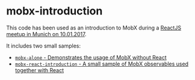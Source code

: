 # mobx-introduction

This code has been used as an introduction to MobX during a [ReactJS meetup in Munich on 10.01.2017](https://www.meetup.com/ReactJS-Meetup-Munich/events/236376351/).

It includes two small samples:

* [`mobx-alone` - Demonstrates the usage of MobX without React](mobx-alone)
* [`mobx-react-introduction` - A small sample of MobX observables used together with React](mobx-react-introduction)
